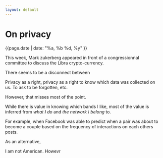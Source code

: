 ```yaml
---
layout: default
---
```


# On privacy

{{page.date | date: "%a, %b %d, %y" }}

This week, Mark zukerberg appeared in front of a congressionnal committee to discuss the Libra crypto-currency. 

There seems to be a disconnect between 

Privacy as a right, privacy as a right to know which data was collected on us. To ask to be forgotten, etc. 

However, that misses most of the point. 

While there is value in knowing which bands I like, most of the value is inferred from *what I do* and *the network I belong* to.

For example, when Facebook was able to predict when a pair was about to become a couple based on the frequency of interactions on each others posts. 


As an alternative, 

I am not American. Howevr 
